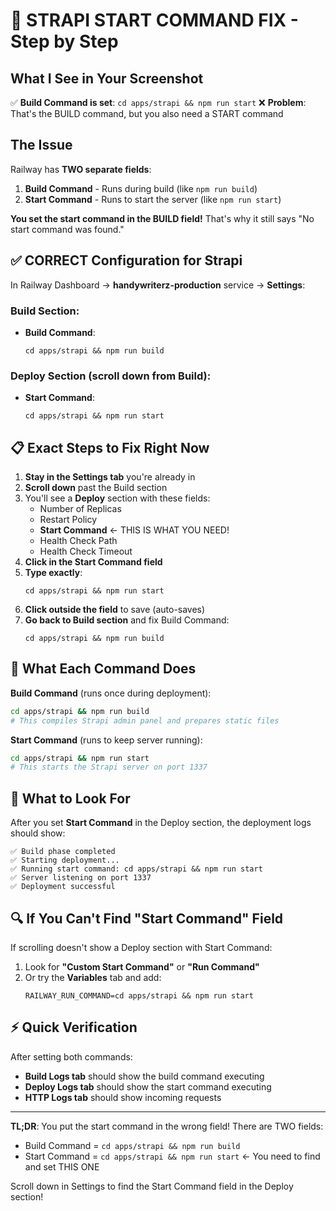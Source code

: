 # 🚨 STRAPI START COMMAND FIX - Step by Step

## What I See in Your Screenshot

✅ **Build Command is set**: `cd apps/strapi && npm run start`
❌ **Problem**: That's the BUILD command, but you also need a START command

## The Issue

Railway has **TWO separate fields**:
1. **Build Command** - Runs during build (like `npm run build`)
2. **Start Command** - Runs to start the server (like `npm run start`)

**You set the start command in the BUILD field!** That's why it still says "No start command was found."

## ✅ CORRECT Configuration for Strapi

In Railway Dashboard → **handywriterz-production** service → **Settings**:

### Build Section:
- **Build Command**: 
  ```
  cd apps/strapi && npm run build
  ```

### Deploy Section (scroll down from Build):
- **Start Command**: 
  ```
  cd apps/strapi && npm run start
  ```

## 📋 Exact Steps to Fix Right Now

1. **Stay in the Settings tab** you're already in
2. **Scroll down** past the Build section
3. You'll see a **Deploy** section with these fields:
   - Number of Replicas
   - Restart Policy
   - **Start Command** ← THIS IS WHAT YOU NEED!
   - Health Check Path
   - Health Check Timeout
4. **Click in the Start Command field**
5. **Type exactly**:
   ```
   cd apps/strapi && npm run start
   ```
6. **Click outside the field** to save (auto-saves)
7. **Go back to Build section** and fix Build Command:
   ```
   cd apps/strapi && npm run build
   ```

## 🎯 What Each Command Does

**Build Command** (runs once during deployment):
```bash
cd apps/strapi && npm run build
# This compiles Strapi admin panel and prepares static files
```

**Start Command** (runs to keep server running):
```bash
cd apps/strapi && npm run start
# This starts the Strapi server on port 1337
```

## 📸 What to Look For

After you set **Start Command** in the Deploy section, the deployment logs should show:

```
✅ Build phase completed
✅ Starting deployment...
✅ Running start command: cd apps/strapi && npm run start
✅ Server listening on port 1337
✅ Deployment successful
```

## 🔍 If You Can't Find "Start Command" Field

If scrolling doesn't show a Deploy section with Start Command:

1. Look for **"Custom Start Command"** or **"Run Command"**
2. Or try the **Variables** tab and add:
   ```
   RAILWAY_RUN_COMMAND=cd apps/strapi && npm run start
   ```

## ⚡ Quick Verification

After setting both commands:
- **Build Logs tab** should show the build command executing
- **Deploy Logs tab** should show the start command executing
- **HTTP Logs tab** should show incoming requests

---

**TL;DR**: You put the start command in the wrong field! There are TWO fields:
- Build Command = `cd apps/strapi && npm run build`
- Start Command = `cd apps/strapi && npm run start` ← You need to find and set THIS ONE

Scroll down in Settings to find the Start Command field in the Deploy section!
